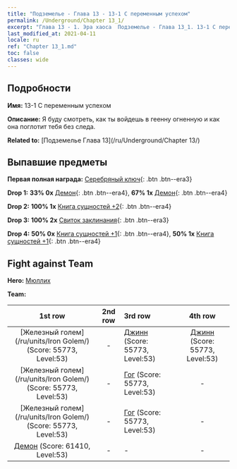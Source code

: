 ```yaml
---
title: "Подземелье - Глава 13 - 13-1 С переменным успехом"
permalink: /Underground/Chapter 13_1/
excerpt: "Глава 13 - 1. Эра хаоса  Подземелье - Глава 13_1. 13-1 С переменным успехом"
last_modified_at: 2021-04-11
locale: ru
ref: "Chapter 13_1.md"
toc: false
classes: wide
---
```


## Подробности

 **Имя:** 13-1 С переменным успехом

 **Описание:** Я буду смотреть, как ты войдешь в геенну огненную и как она поглотит тебя без следа.

 **Related to:** [Подземелье Глава 13](/ru/Underground/Chapter 13/)

## Выпавшие предметы

 **Первая полная награда:** [Серебряный ключ](/ru/Items/con_693/){: .btn .btn--era3}

 **Drop 1:** **33% 0x** [Демон](/ru/Items/unt_229/){: .btn .btn--era4}, **67% 1x** [Демон](/ru/Items/unt_229/){: .btn .btn--era4}

 **Drop 2:** **100% 1x** [Книга сущностей +2](/ru/Items/mat_53/){: .btn .btn--era4}

 **Drop 3:** **100% 2x** [Свиток заклинания](/ru/Items/con_694/){: .btn .btn--era3}

 **Drop 4:** **50% 0x** [Книга сущностей +1](/ru/Items/mat_46/){: .btn .btn--era4}, **50% 1x** [Книга сущностей +1](/ru/Items/mat_46/){: .btn .btn--era4}


## Fight against Team
 **Hero:** [Мюллих](/ru/heroes/Mullich/)

 **Team:**


  | 1st row | 2nd row | 3rd row | 4th row |
  |:----:|:----:|:----|:----:|
  | [Железный голем](/ru/units/Iron Golem/) (Score: 55773, Level:53)  | - | [Джинн](/ru/units/Genie/) (Score: 55773, Level:53)  | [Джинн](/ru/units/Genie/) (Score: 55773, Level:53)  |
  | [Железный голем](/ru/units/Iron Golem/) (Score: 55773, Level:53)  | - | [Гог](/ru/units/Gog/) (Score: 55773, Level:53)  | - |
  | [Железный голем](/ru/units/Iron Golem/) (Score: 55773, Level:53)  | - | [Гог](/ru/units/Gog/) (Score: 55773, Level:53)  | - |
  | [Демон](/ru/units/Demon/) (Score: 61410, Level:53)  | - | - | - |


